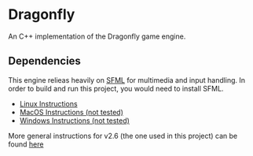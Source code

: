 Dragonfly
===

An C++ implementation of the Dragonfly game engine.

## Dependencies

This engine relieas heavily on [SFML](https://www.sfml-dev.org/index.php) for multimedia and input handling. 
In order to build and run this project, you would need to install SFML.

* [Linux Instructions](https://www.sfml-dev.org/tutorials/2.6/start-linux.php#installing-sfml)
* [MacOS Instructions (not tested)](https://www.sfml-dev.org/tutorials/2.6/start-osx.php)
* [Windows Instructions (not tested)](https://www.sfml-dev.org/tutorials/2.6/start-vc.php)

More general instructions for v2.6 (the one used in this project) can be found [here](https://www.sfml-dev.org/tutorials/2.6/)